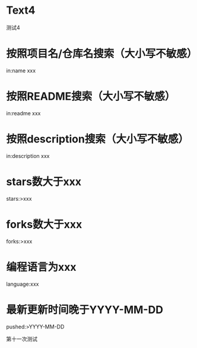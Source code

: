 # Text4
测试4
# 按照项目名/仓库名搜索（大小写不敏感）
in:name xxx 
# 按照README搜索（大小写不敏感）
in:readme xxx
# 按照description搜索（大小写不敏感）
in:description xxx
# stars数大于xxx
stars:>xxx
# forks数大于xxx
forks:>xxx
# 编程语言为xxx
language:xxx
# 最新更新时间晚于YYYY-MM-DD
pushed:>YYYY-MM-DD

第十一次测试
